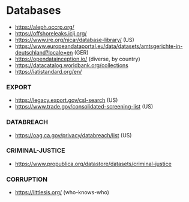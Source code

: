 # Databases

- https://aleph.occrp.org/
- https://offshoreleaks.icij.org/
- https://www.ire.org/nicar/database-library/ (US)
- https://www.europeandataportal.eu/data/datasets/amtsgerichte-in-deutschland?locale=en (GER)
- https://opendatainception.io/ (diverse, by country)
- https://datacatalog.worldbank.org/collections
- https://iatistandard.org/en/

### EXPORT
- https://legacy.export.gov/csl-search (US)
- https://www.trade.gov/consolidated-screening-list (US)

### DATABREACH
- https://oag.ca.gov/privacy/databreach/list (US)

### CRIMINAL-JUSTICE
- https://www.propublica.org/datastore/datasets/criminal-justice

### CORRUPTION
- https://littlesis.org/ (who-knows-who)
